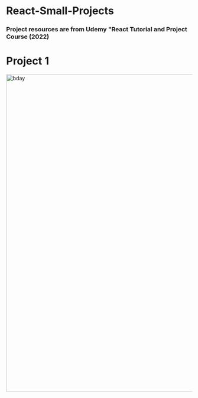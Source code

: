 # React-Small-Projects
### Project resources are from Udemy "React Tutorial and Project Course (2022) 
# Project 1 
<img width="860" alt="bday" src="https://user-images.githubusercontent.com/65318759/171908119-0f4dd102-cad6-43ac-9c5b-a54c775f81ed.png">
